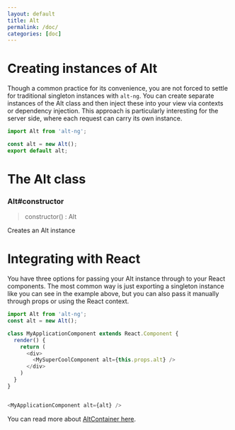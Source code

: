 ```yaml
---
layout: default
title: Alt 
permalink: /doc/
categories: [doc]
---
```


# Creating instances of Alt

Though a common practice for its convenience, you are not forced to settle for traditional singleton instances with `alt-ng`. You can create separate instances of the Alt class and then inject these into your view via contexts or dependency injection. This approach is particularly interesting for the server side, where each request can carry its own instance.

```js
import Alt from 'alt-ng';

const alt = new Alt();
export default alt;
```

# The Alt class

### Alt#constructor

> constructor() : Alt

Creates an Alt instance

# Integrating with React

You have three options for passing your Alt instance through to your React components. The most common way is just exporting a singleton instance 
like you can see in the example above, but you can also pass it manually through props or using the React context.

```js
import Alt from 'alt-ng';
const alt = new Alt();

class MyApplicationComponent extends React.Component {
  render() {
    return (
      <div>
        <MySuperCoolComponent alt={this.props.alt} />
      </div>
    )
  }
}


<MyApplicationComponent alt={alt} />
```

You can read more about [AltContainer here](/doc/AltContainer).
